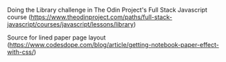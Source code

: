 Doing the Library challenge in The Odin Project's Full Stack Javascript course (https://www.theodinproject.com/paths/full-stack-javascript/courses/javascript/lessons/library)

Source for lined paper page layout (https://www.codesdope.com/blog/article/getting-notebook-paper-effect-with-css/)
